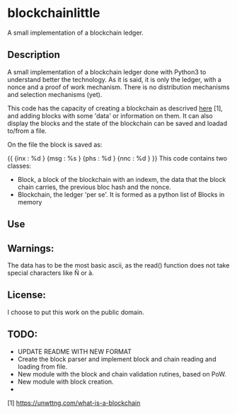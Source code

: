 # blockchainlittle
A small implementation of a blockchain ledger.

## Description 

A small implementation of a blockchain ledger done with Python3 to understand better the technology. As it is said, it is only the ledger, with a nonce and a proof of work mechanism. There is no distribution mechanisms and selection mechanisms (yet). 

This code has the capacity of creating a blockchain as descrived [here](https://unwttng.com/what-is-a-blockchain) [1], and adding blocks with some 'data' or information on them. It can also display the blocks and the state of the blockchain can be saved and loadad to/from a file. 

On the file the block is saved as:

 
{{
    {inx : %d }
    {msg : %s }
    {phs : %d }
    {nnc : %d }
}}
This code contains two classes:

* Block, a block of the blockchain with an indexm, the data that the block chain carries, the previous bloc hash and the nonce.
* Blockchain, the ledger 'per se'. It is formed as a python list of Blocks in memory


## Use



## Warnings:

The data has to be the most basic ascii, as the read() function does not take special characters like Ñ or à. 

## License:

I choose to put this work on the public domain. 

## TODO:

* UPDATE README WITH NEW FORMAT
* Create the block parser and implement block and chain reading and loading from file.
* New module with the block and chain validation rutines, based on PoW. 
* New module with block creation.
* 

 [1] https://unwttng.com/what-is-a-blockchain
